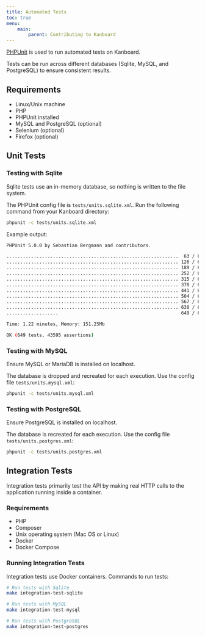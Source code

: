 ```yaml
---
title: Automated Tests
toc: true
menu:
    main:
        parent: Contributing to Kanboard
---
```


[PHPUnit](https://phpunit.de/) is used to run automated tests on Kanboard.

Tests can be run across different databases (Sqlite, MySQL, and PostgreSQL) to ensure consistent results.

## Requirements

- Linux/Unix machine
- PHP
- PHPUnit installed
- MySQL and PostgreSQL (optional)
- Selenium (optional)
- Firefox (optional)

## Unit Tests

### Testing with Sqlite

Sqlite tests use an in-memory database, so nothing is written to the file system.

The PHPUnit config file is `tests/units.sqlite.xml`. Run the following command from your Kanboard directory:

```bash
phpunit -c tests/units.sqlite.xml
```

Example output:

```bash
PHPUnit 5.0.0 by Sebastian Bergmann and contributors.

...............................................................  63 / 649 (  9%)
............................................................... 126 / 649 ( 19%)
............................................................... 189 / 649 ( 29%)
............................................................... 252 / 649 ( 38%)
............................................................... 315 / 649 ( 48%)
............................................................... 378 / 649 ( 58%)
............................................................... 441 / 649 ( 67%)
............................................................... 504 / 649 ( 77%)
............................................................... 567 / 649 ( 87%)
............................................................... 630 / 649 ( 97%)
...................                                             649 / 649 (100%)

Time: 1.22 minutes, Memory: 151.25Mb

OK (649 tests, 43595 assertions)
```

### Testing with MySQL

Ensure MySQL or MariaDB is installed on localhost.

The database is dropped and recreated for each execution. Use the config file `tests/units.mysql.xml`:

```bash
phpunit -c tests/units.mysql.xml
```

### Testing with PostgreSQL

Ensure PostgreSQL is installed on localhost.

The database is recreated for each execution. Use the config file `tests/units.postgres.xml`:

```bash
phpunit -c tests/units.postgres.xml
```

## Integration Tests

Integration tests primarily test the API by making real HTTP calls to the application running inside a container.

### Requirements

- PHP
- Composer
- Unix operating system (Mac OS or Linux)
- Docker
- Docker Compose

### Running Integration Tests

Integration tests use Docker containers. Commands to run tests:

```bash
# Run tests with Sqlite
make integration-test-sqlite

# Run tests with MySQL
make integration-test-mysql

# Run tests with PostgreSQL
make integration-test-postgres
```
